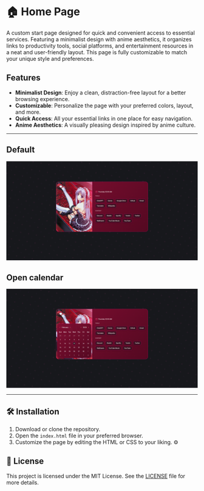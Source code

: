 # 🏠 Home Page 
A custom start page designed for quick and convenient access to essential services. Featuring a minimalist design with anime aesthetics, it organizes links to productivity tools, social platforms, and entertainment resources in a neat and user-friendly layout. This page is fully customizable to match your unique style and preferences. 

## Features 
- **Minimalist Design**: Enjoy a clean, distraction-free layout for a better browsing experience. 
- **Customizable**: Personalize the page with your preferred colors, layout, and more. 
- **Quick Access**: All your essential links in one place for easy navigation. 
- **Anime Aesthetics**: A visually pleasing design inspired by anime culture. 
---

## Default
![Default](https://github.com/rumiliax/Home-Page/blob/main/assets/Default.png)

## Open calendar
![Open Calendar](https://github.com/rumiliax/Home-Page/blob/main/assets/Open%20calendar.png)

---

## 🛠️ Installation 
1. Download or clone the repository. 
2. Open the `index.html` file in your preferred browser. 
3. Customize the page by editing the HTML or CSS to your liking. ⚙

## 📜 License 

This project is licensed under the MIT License. See the [LICENSE](https://github.com/rumiliax/New-Tab/blob/main/LICENSE) file for more details.
